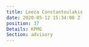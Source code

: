 ```yaml
---
title: Leeza Constantoulakis
date: 2020-05-12 15:34:00 Z
position: 37
Details: KPMG
Section: advisory
---
```


